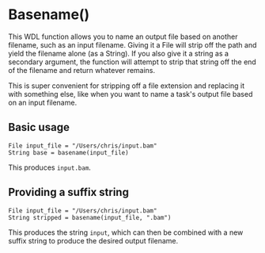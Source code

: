 # Basename()
This WDL function allows you to name an output file based on another filename, such as an input filename. Giving it a File will strip off the path and yield the filename alone (as a String). If you also give it a string as a secondary argument, the function will attempt to strip that string off the end of the filename and return whatever remains.

This is super convenient for stripping off a file extension and replacing it with something else, like when you want to name a task's output file based on an input filename.

## Basic usage
```wdl
File input_file = "/Users/chris/input.bam"
String base = basename(input_file)
```
This produces `input.bam`.

## Providing a suffix string
```wdl
File input_file = "/Users/chris/input.bam"
String stripped = basename(input_file, ".bam") 
```
This produces the string `input`, which can then be combined with a new suffix string to produce the desired output filename.
